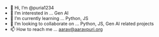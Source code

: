 - 👋 Hi, I’m @puria1234
- 👀 I’m interested in ... Gen AI
- 🌱 I’m currently learning ... Python, JS
- 💞️ I’m looking to collaborate on ... Python, JS, Gen AI related projects
- 📫 How to reach me ... aarav@aaravpuri.org
<!---

--->

